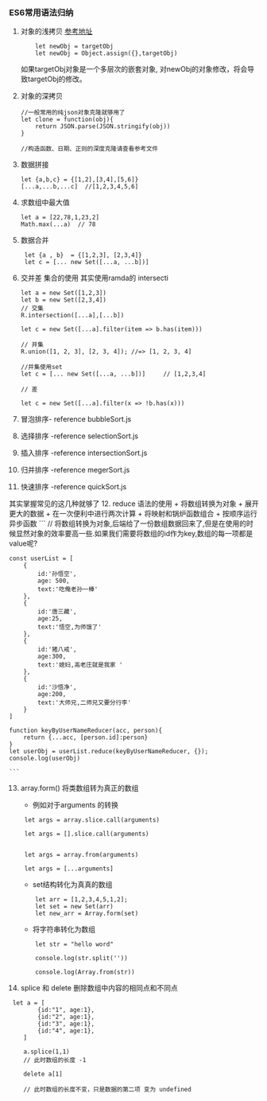 ### ES6常用语法归纳

1. 对象的浅拷贝
    [参考地址](http://www.cnblogs.com/wangyulue/articles/7684515.html)
    ```
        let newObj = targetObj
        let newObj = Object.assign({},targetObj)
    ```
    如果targetObj对象是一个多层次的嵌套对象, 对newObj的对象修改，将会导致targetObj的修改。
    <br>
2. 对象的深拷贝
    ```
    //一般常用的纯json对象克隆就够用了
    let clone = function(obj){
        return JSON.parse(JSON.stringify(obj))
    }

    //构造函数、日期、正则的深度克隆请查看参考文件
    ```
3. 数据拼接
    ```
    let {a,b,c} = {[1,2],[3,4],[5,6]}
    [...a,...b,...c]  //[1,2,3,4,5,6]
    ```
4. 求数组中最大值
    ```
    let a = [22,78,1,23,2]
    Math.max(...a)  // 78
    ```
5. 数据合并
    ```
     let {a , b}  = {[1,2,3], [2,3,4]}
     let c = [... new Set([...a, ...b])]
    ```

6. 交并差 集合的使用  其实使用ramda的 intersecti
    ```
    let a = new Set([1,2,3])
    let b = new Set([2,3,4])
    // 交集
    R.intersection([...a],[...b])

    let c = new Set([...a].filter(item => b.has(item)))

    // 并集
    R.union([1, 2, 3], [2, 3, 4]); //=> [1, 2, 3, 4]

    //并集使用set
    let c = [... new Set([...a, ...b])]     // [1,2,3,4]

    // 差

    let c = new Set([...a].filter(x => !b.has(x)))

    ```
7. 冒泡排序- reference bubbleSort.js


8. 选择排序 -reference selectionSort.js

9. 插入排序 -reference intersectionSort.js

10. 归并排序 -reference megerSort.js

11. 快速排序 -reference quickSort.js



其实掌握常见的这几种就够了
12. reduce 语法的使用
    + 将数组转换为对象
    + 展开更大的数据
    + 在一次便利中进行两次计算
    + 将映射和锅炉函数组合
    + 按顺序运行异步函数
    ```
    // 将数组转换为对象,后端给了一份数组数据回来了,但是在使用的时候显然对象的效率要高一些.如果我们需要将数组的id作为key,数组的每一项都是value呢?

    const userList = [
        {
            id:'孙悟空',
            age: 500,
            text:'吃俺老孙一棒'
        },
        {
            id:'唐三藏',
            age:25,
            text:'悟空,为师饿了'
        },
        {
            id:'猪八戒',
            age:300,
            text:'媳妇,高老庄就是我家 '
        },
        {
            id:'沙悟净',
            age:200,
            text:'大师兄,二师兄又要分行李'
        }
    ]

    function keyByUserNameReducer(acc, person){
        return {...acc, [person.id]:person}
    }
    let userObj = userList.reduce(keyByUserNameReducer, {});
    console.log(userObj)

    ```
13. array.form() 将类数组转为真正的数组
    +   例如对于arguments 的转换
    ```
     let args = array.slice.call(arguments)

     let args = [].slice.call(arguments)


     let args = array.from(arguments)

     let args = [...arguments]
    ```

    + set结构转化为真真的数组
    ```
        let arr = [1,2,3,4,5,1,2];
        let set = new Set(arr)
        let new_arr = Array.form(set)
    ```

    + 将字符串转化为数组
    ```
        let str = "hello word"

        console.log(str.split(''))

        console.log(Array.from(str))
    ```

14. splice 和  delete 删除数组中内容的相同点和不同点
```
 let a = [
        {id:"1", age:1},
        {id:"2", age:1},
        {id:"3", age:1},
        {id:"4", age:1},
    ]  

    a.splice(1,1)
    // 此时数组的长度 -1

    delete a[1]

    // 此时数组的长度不变，只是数据的第二项 变为 undefined


```